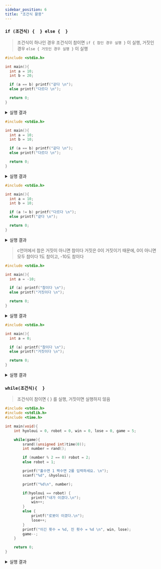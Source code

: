 ```yaml
---
sidebar_position: 6
title: "조건식 활용"
---
```


### `if (조건식) {  } else {  }`

> 조건식이 하나인 경우 조건식이 참이면 `if { 참인 경우 실행 }` 이 실행,
> 거짓인 경우 `else { 거짓인 경우 실행 }` 이 실행

```c
#include <stdio.h>

int main(){
  int a = 10;
  int b = 20;

  if (a == b) printf("같다 \n");
  else printf("다르다 \n");

  return 0;
}
```

<details>
  <summary>실행 결과</summary>
  ```text
    다르다
  ```
</details>

```c
#include <stdio.h>

int main(){
  int a = 10;
  int b = 10;

  if (a == b) printf("같다 \n");
  else printf("다르다 \n");

  return 0;
}
```

<details>
  <summary>실행 결과</summary>
  ```text
    같다
  ```
</details>

```c
#include <stdio.h>

int main(){
  int a = 10;
  int b = 10;

  if (a != b) printf("다르다 \n");
  else printf("같다 \n");

  return 0;
}
```

<details>
  <summary>실행 결과</summary>
  ```text
    같다
  ```
</details>

> c언어에서 참은 거짓이 아니면 참이다
> 거짓은 0이 거짓이기 때문에, 0이 아니면 모두 참이다
> 1도 참이고, -10도 참이다

```c
#include <stdio.h>

int main(){
  int a = -10;

  if (a) printf("참이다 \n");
  else printf("거짓이다 \n");

  return 0;
}
```

<details>
  <summary>실행 결과</summary>
  ```text
    참이다
  ```
</details>

```c
#include <stdio.h>

int main(){
  int a = 0;

  if (a) printf("참이다 \n");
  else printf("거짓이다 \n");

  return 0;
}
```

<details>
  <summary>실행 결과</summary>
  ```text
    거짓이다
  ```
</details>

### `while(조건식){  }`

> 조건식이 참이면 { } 를 실행, 거짓이면 실행하지 않음

```c
#include <stdio.h>
#include <stdlib.h>
#include <time.h>

int main(void){
    int hyoloui = 0, robot = 0, win = 0, lose = 0, game = 5;

    while(game){
        srand((unsigned int)time(0));
        int number = rand();

        if (number % 2 == 0) robot = 2;
        else robot = 1;

        printf("홀수면 1 짝수면 2를 입력하세요. \n");
        scanf("%d", &hyoloui);

        printf("%d\n", number);

        if(hyoloui == robot) {
            printf("내가 이겼다.\n");
            win++;
        }
        else {
            printf("로봇이 이겼다.\n");
            lose++;
        }
        printf("이긴 횟수 = %d, 진 횟수 = %d \n", win, lose);
        game--;
    }

    return 0;
}
```

<details>
  <summary>실행 결과</summary>
  ```text
    홀수면 1 짝수면 2를 입력하세요.
    1
    182223631
    내가 이겼다.
    이긴 횟수 = 1, 진 횟수 = 0
    홀수면 1 짝수면 2를 입력하세요.
    2
    182274052
    내가 이겼다.
    이긴 횟수 = 2, 진 횟수 = 0
    홀수면 1 짝수면 2를 입력하세요.
    1
    182324473
    내가 이겼다.
    이긴 횟수 = 3, 진 횟수 = 0
    홀수면 1 짝수면 2를 입력하세요.
    1
    182358087
    내가 이겼다.
    이긴 횟수 = 4, 진 횟수 = 0
    홀수면 1 짝수면 2를 입력하세요.
    2
    182391701
    로봇이 이겼다.
    이긴 횟수 = 4, 진 횟수 = 1
  ```
</details>
